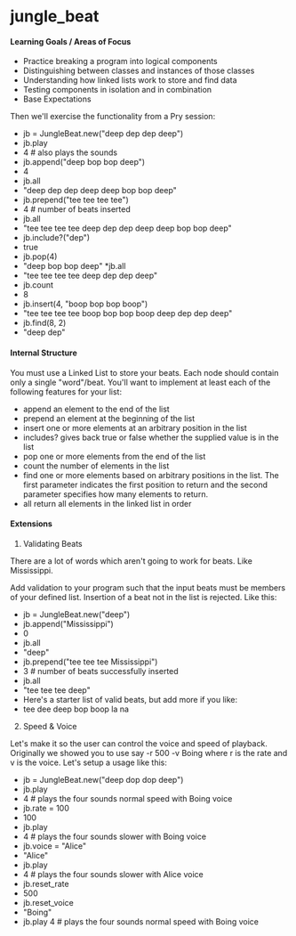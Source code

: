 # jungle_beat

#### Learning Goals / Areas of Focus

* Practice breaking a program into logical components
* Distinguishing between classes and instances of those classes
* Understanding how linked lists work to store and find data
* Testing components in isolation and in combination
* Base Expectations

Then we'll exercise the functionality from a Pry session:

* jb = JungleBeat.new("deep dep dep deep")
* jb.play
* 4 # also plays the sounds
* jb.append("deep bop bop deep")
* 4
* jb.all
* "deep dep dep deep deep bop bop deep"
* jb.prepend("tee tee tee tee")
* 4 # number of beats inserted
* jb.all
* "tee tee tee tee deep dep dep deep deep bop bop deep"
* jb.include?("dep")
* true
* jb.pop(4)
* "deep bop bop deep"
*jb.all
* "tee tee tee tee deep dep dep deep"
* jb.count
* 8
* jb.insert(4, "boop bop bop boop")
* "tee tee tee tee boop bop bop boop deep dep dep deep"
* jb.find(8, 2)
* "deep dep"

#### Internal Structure

You must use a Linked List to store your beats. Each node should contain only a single "word"/beat. You'll want to implement at least each of the following features for your list:

* append an element to the end of the list
* prepend an element at the beginning of the list
* insert one or more elements at an arbitrary position in the list
* includes? gives back true or false whether the supplied value is in the list
* pop one or more elements from the end of the list
* count the number of elements in the list
* find one or more elements based on arbitrary positions in the list. The first parameter indicates the first   position to return and the second parameter specifies how many elements to return.
* all return all elements in the linked list in order
 

#### Extensions

1. Validating Beats

There are a lot of words which aren't going to work for beats. Like Mississippi.

Add validation to your program such that the input beats must be members of your defined list. Insertion of a beat not in the list is rejected. Like this:

* jb = JungleBeat.new("deep")
* jb.append("Mississippi")
* 0
* jb.all
* "deep"
* jb.prepend("tee tee tee Mississippi")
* 3 # number of beats successfully inserted
* jb.all
* "tee tee tee deep"
* Here's a starter list of valid beats, but add more if you like:
* tee dee deep bop boop la na


2. Speed & Voice

Let's make it so the user can control the voice and speed of playback. Originally we showed you to use say -r 500 -v Boing where r is the rate and v is the voice. Let's setup a usage like this:

* jb = JungleBeat.new("deep dop dop deep")
* jb.play
* 4 # plays the four sounds normal speed with Boing voice
* jb.rate = 100
* 100
* jb.play
* 4 # plays the four sounds slower with Boing voice
* jb.voice = "Alice"
* "Alice"
* jb.play
* 4 # plays the four sounds slower with Alice voice
* jb.reset_rate
* 500
* jb.reset_voice
* "Boing"
* jb.play
4 # plays the four sounds normal speed with Boing voice

